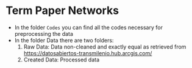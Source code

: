# Term Paper Networks

- In the folder `Codes` you can find all the codes necessary for preprocessing the data
- In the folder Data there are two folders: 
   1. Raw Data: Data non-cleaned and exactly equal as retrieved from https://datosabiertos-transmilenio.hub.arcgis.com/ 
   2. Created Data: Processed data
